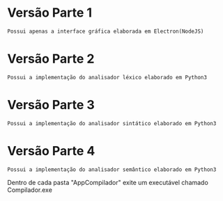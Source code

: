 # Versão Parte 1
	Possui apenas a interface gráfica elaborada em Electron(NodeJS)

# Versão Parte 2
	Possui a implementação do analisador léxico elaborado em Python3

# Versão Parte 3
	Possui a implementação do analisador sintático elaborado em Python3

# Versão Parte 4
	Possui a implementação do analisador semântico elaborado em Python3

Dentro de cada pasta "AppCompilador" exite um executável chamado Compilador.exe
